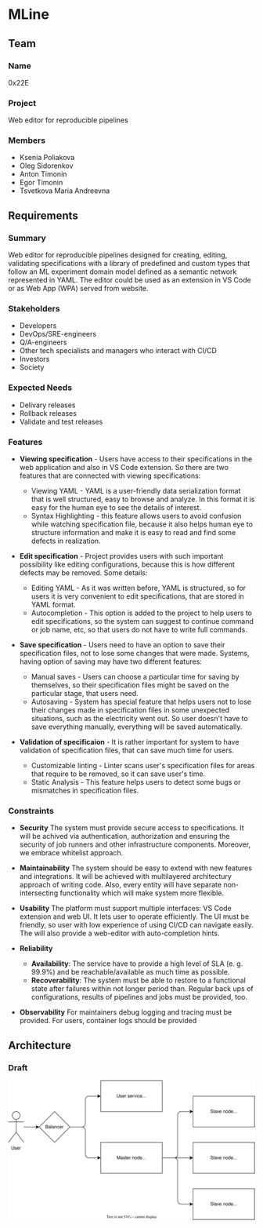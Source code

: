 # MLine

## Team

### Name

0x22E

### Project

Web editor for reproducible pipelines

### Members

- Ksenia Poliakova
- Oleg Sidorenkov
- Anton Timonin
- Egor Timonin
- Tsvetkova Maria Andreevna

## Requirements

### Summary

Web editor for reproducible pipelines designed for creating, editing, validating specifications with a library of predefined and custom types that follow an ML experiment domain model defined as a semantic network represented in YAML. The editor could be used as an extension in VS Code or as Web App (WPA) served from website.

### Stakeholders

- Developers
- DevOps/SRE-engineers
- Q/A-engineers
- Other tech specialists and managers who interact with CI/CD
- Investors
- Society

### Expected Needs

- Delivary releases
- Rollback releases
- Validate and test releases

### Features
- **Viewing specification** - Users have access to their specifications in the web application and also in VS Code extension. So there are two features that are connected with viewing specifications:
	- Viewing YAML - YAML is a user-friendly data serialization format that is well structured, easy to browse and analyze. In this format it is easy for the human eye to see the details of interest.
	- Syntax Highlighting - this feature allows users to avoid confusion while watching specification file, because it also helps human eye to structure information and make it is easy to read and find some defects in realization.

- **Edit specification** - Project provides users with such important possibility like editing configurations, because this is how different defects may be removed. Some details:
	- Editing YAML - As it was written before, YAML is structured, so for users it is very convenient to edit specifications, that are stored in YAML format.
	- Autocompletion - This option is added to the project to help users to edit specifications, so the system can suggest to continue command or job name, etc, so that users do not have to write full commands.

- **Save specification** - Users need to have an option to save their specification files, not to lose some changes that were made. Systems, having option of saving may have two different features: 
	- Manual saves - Users can choose a particular time for saving by themselves, so their specification files might be saved on the particular stage, that users need.
	- Autosaving - System has special feature that helps users not to lose their changes made in specification files in some unexpected situations, such as the electricity went out. So user doesn't have to save everything manually, everything will be saved automatically.

- **Validation of specificaion** - It is rather important for system to have validation of specification files, that can save much time for users.
	- Customizable linting - Linter scans user's specification files for areas that require to be removed, so it can save user's time.
	- Static Analysis - This feature helps users to detect some bugs or mismatches in specification files.


### Constraints

- **Security**
The system must provide secure access to specifications. It will be achived via authentication, authorization and ensuring the security of job runners and other infrastructure components. Moreover, we embrace whitelist approach.

- **Maintainability**
The system should be easy to extend with new features and integrations. It will be achieved with multilayered architectury approach of writing code. Also, every entity will have separate non-intersecting functionality which will make system more flexible.

- **Usability**
The platform must support multiple interfaces: VS Code extension and web UI. It lets user to operate efficiently. The UI must be friendly, so user with low experience of using CI/CD can navigate easily. The will also provide a web-editor with auto-completion hints.

- **Reliability**
  - **Availability**: The service have to provide a high level of SLA (e. g. 99.9%) and be reachable/available as much time as possible.
  - **Recoverability**: The system must be able to restore to a functional state after failures within not longer period than. Regular back ups of configurations, results of pipelines and jobs must be provided, too.

- **Observability**
For maintainers debug logging and tracing must be provided. For users, container logs should be provided

## Architecture

### Draft

![Architecture](diagrams/draft-architecture.drawio.svg)
